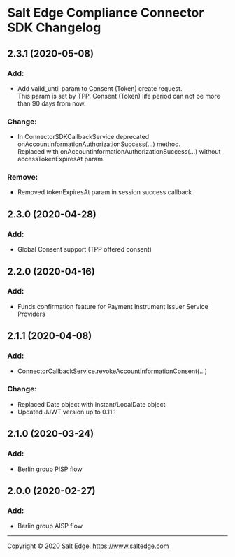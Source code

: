 # Salt Edge Compliance Connector SDK Changelog

## 2.3.1 (2020-05-08)
### Add:  
- Add valid_until param to Consent (Token) create request.   
  This param is set by TPP. Consent (Token) life period can not be more than 90 days from now.     
  
### Change:  
- In ConnectorSDKCallbackService deprecated onAccountInformationAuthorizationSuccess(...) method.  
  Replaced with onAccountInformationAuthorizationSuccess(...) without accessTokenExpiresAt param.
  
### Remove:
- Removed tokenExpiresAt param in session success callback  
  
## 2.3.0 (2020-04-28)
### Add:
- Global Consent support (TPP offered consent)

## 2.2.0 (2020-04-16)
### Add:
- Funds confirmation feature for Payment Instrument Issuer Service Providers

## 2.1.1 (2020-04-08)
### Add:
- ConnectorCallbackService.revokeAccountInformationConsent(...)

### Change:
- Replaced Date object with Instant/LocalDate object
- Updated JJWT version up to 0.11.1

## 2.1.0 (2020-03-24)
### Add:
- Berlin group PISP flow
  
## 2.0.0 (2020-02-27)
### Add:
- Berlin group AISP flow

---
Copyright © 2020 Salt Edge. https://www.saltedge.com